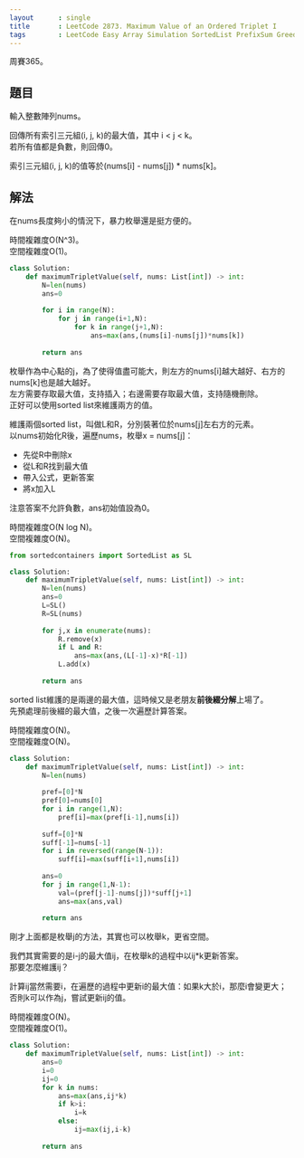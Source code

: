 ```yaml
---
layout      : single
title       : LeetCode 2873. Maximum Value of an Ordered Triplet I
tags        : LeetCode Easy Array Simulation SortedList PrefixSum Greedy
---
```

周賽365。

## 題目

輸入整數陣列nums。  

回傳所有索引三元組(i, j, k)的最大值，其中 i < j < k。  
若所有值都是負數，則回傳0。  

索引三元組(i, j, k)的值等於(nums[i] - nums[j]) * nums[k]。  

## 解法

在nums長度夠小的情況下，暴力枚舉還是挺方便的。  

時間複雜度O(N^3)。  
空間複雜度O(1)。  

```python
class Solution:
    def maximumTripletValue(self, nums: List[int]) -> int:
        N=len(nums)
        ans=0
        
        for i in range(N):
            for j in range(i+1,N):
                for k in range(j+1,N):
                    ans=max(ans,(nums[i]-nums[j])*nums[k])
                    
        return ans
```

枚舉作為中心點的j，為了使得值盡可能大，則左方的nums[i]越大越好、右方的nums[k]也是越大越好。  
左方需要存取最大值，支持插入；右邊需要存取最大值，支持隨機刪除。  
正好可以使用sorted list來維護兩方的值。  

維護兩個sorted list，叫做L和R，分別裝著位於nums[j]左右方的元素。  
以nums初始化R後，遍歷nums，枚舉x = nums[j]：  

- 先從R中刪除x  
- 從L和R找到最大值  
- 帶入公式，更新答案  
- 將x加入L  

注意答案不允許負數，ans初始值設為0。  

時間複雜度O(N log N)。  
空間複雜度O(N)。  

```python
from sortedcontainers import SortedList as SL

class Solution:
    def maximumTripletValue(self, nums: List[int]) -> int:
        N=len(nums)
        ans=0
        L=SL()
        R=SL(nums)
        
        for j,x in enumerate(nums):
            R.remove(x)
            if L and R:
                ans=max(ans,(L[-1]-x)*R[-1])
            L.add(x)
            
        return ans
```

sorted list維護的是兩邊的最大值，這時候又是老朋友**前後綴分解**上場了。  
先預處理前後綴的最大值，之後一次遍歷計算答案。  

時間複雜度O(N)。  
空間複雜度O(N)。  

```python
class Solution:
    def maximumTripletValue(self, nums: List[int]) -> int:
        N=len(nums)
        
        pref=[0]*N
        pref[0]=nums[0]
        for i in range(1,N):
            pref[i]=max(pref[i-1],nums[i])
        
        suff=[0]*N
        suff[-1]=nums[-1]
        for i in reversed(range(N-1)):
            suff[i]=max(suff[i+1],nums[i])
        
        ans=0
        for j in range(1,N-1):
            val=(pref[j-1]-nums[j])*suff[j+1]
            ans=max(ans,val)
            
        return ans
```

剛才上面都是枚舉j的方法，其實也可以枚舉k，更省空間。  

我們其實需要的是i-j的最大值ij，在枚舉k的過程中以ij\*k更新答案。  
那要怎麼維護ij？  

計算ij當然需要i，在遍歷的過程中更新i的最大值：如果k大於i，那麼i會變更大；否則k可以作為j，嘗試更新ij的值。  

時間複雜度O(N)。  
空間複雜度O(1)。  

```python
class Solution:
    def maximumTripletValue(self, nums: List[int]) -> int:
        ans=0
        i=0
        ij=0
        for k in nums:
            ans=max(ans,ij*k)
            if k>i:
                i=k
            else:
                ij=max(ij,i-k)
            
        return ans
```
